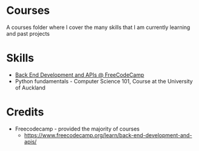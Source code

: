 # Courses
A courses folder where I cover the many skills that I am currently learning and past projects

# Skills
* [Back End Development and APIs @ FreeCodeCamp](https://www.freecodecamp.org/learn/back-end-development-and-apis/)
* Python fundamentals - Computer Science 101, Course at the University of Auckland

# Credits
* Freecodecamp - provided the majority of courses
  - https://www.freecodecamp.org/learn/back-end-development-and-apis/
